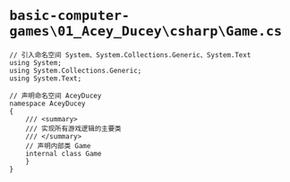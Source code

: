 # `basic-computer-games\01_Acey_Ducey\csharp\Game.cs`

```
// 引入命名空间 System、System.Collections.Generic、System.Text
using System;
using System.Collections.Generic;
using System.Text;

// 声明命名空间 AceyDucey
namespace AceyDucey
{
    /// <summary>
    /// 实现所有游戏逻辑的主要类
    /// </summary>
    // 声明内部类 Game
    internal class Game
    }
}
```